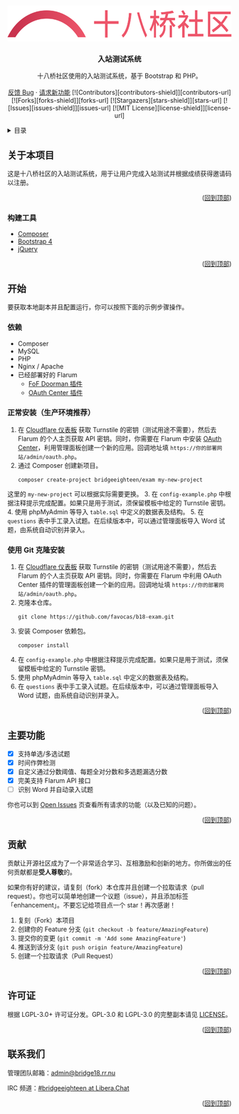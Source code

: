 <div id="top"></div>

<div align="center">
  <a href="https://github.com/favocas/b18-exam">
    <img src="views/assets/logo_text.svg" alt="十八桥社区" height="80">
  </a>

<h3 align="center">入站测试系统</h3>

  <p align="center">
    十八桥社区使用的入站测试系统，基于 Bootstrap 和 PHP。
    <br />
    <br />
    <a href="https://github.com/favocas/b18-exam/issues">反馈 Bug</a>
    ·
    <a href="https://github.com/favocas/b18-exam/issues">请求新功能</a>
    [![Contributors][contributors-shield]][contributors-url]
    [![Forks][forks-shield]][forks-url]
    [![Stargazers][stars-shield]][stars-url]
    [![Issues][issues-shield]][issues-url]
    [![MIT License][license-shield]][license-url]
  </p>
</div>

<!-- 目录 -->
<details>
  <summary>目录</summary>
  <ol>
    <li>
      <a href="#关于本项目">关于本项目</a>
      <ul>
        <li><a href="#构建工具">构建工具</a></li>
      </ul>
    </li>
    <li>
      <a href="#开始">开始</a>
      <ul>
        <li><a href="#依赖">依赖</a></li>
        <li><a href="#正常安装（生产环境推荐）">正常安装</a></li>
        <li><a href="#使用Git克隆安装">使用 Git 克隆安装</a></li>
      </ul>
    </li>
    <li><a href="#主要功能">主要功能</a></li>
    <li><a href="#贡献">贡献</a></li>
    <li><a href="#许可证">许可证</a></li>
    <li><a href="#联系我们">联系我们</a></li>
  </ol>
</details>

<!-- 关于本项目 -->
## 关于本项目

这是十八桥社区的入站测试系统，用于让用户完成入站测试并根据成绩获得邀请码以注册。

<p align="right">(<a href="#top">回到顶部</a>)</p>

### 构建工具

* [Composer](https://getcomposer.org)
* [Bootstrap 4](https://getbootstrap.com/docs/4.6/)
* [jQuery](https://jquery.com)

<p align="right">(<a href="#top">回到顶部</a>)</p>

<!-- 开始 -->
## 开始

要获取本地副本并且配置运行，你可以按照下面的示例步骤操作。

### 依赖

* Composer
* MySQL
* PHP
* Nginx / Apache
* 已经部署好的 Flarum
  * [FoF Doorman 插件](https://github.com/fof/doorman)
  * [OAuth Center 插件](https://discuss.flarum.org.cn/d/15447)

### 正常安装（生产环境推荐）

1. 在 [Cloudflare 仪表板](https://dash.cloudflare.com/) 获取 Turnstile 的密钥（测试用途不需要），然后去 Flarum 的个人主页获取 API 密钥。同时，你需要在 Flarum 中安装 [OAuth Center](https://discuss.flarum.org.cn/d/15447)，利用管理面板创建一个新的应用。回调地址填 `https://你的部署网站/admin/oauth.php`。
2. 通过 Composer 创建新项目。
   ```shell
   composer create-project bridgeeighteen/exam my-new-project
   ```
这里的 `my-new-project` 可以根据实际需要更换。
3. 在 `config-example.php` 中根据注释提示完成配置。如果只是用于测试，须保留模板中给定的 Turnstile 密钥。
4. 使用 phpMyAdmin 等导入 `table.sql` 中定义的数据表及结构。
5. 在 `questions` 表中手工录入试题。在后续版本中，可以通过管理面板导入 Word 试题，由系统自动识别并录入。

### 使用 Git 克隆安装

1. 在 [Cloudflare 仪表板](https://dash.cloudflare.com/) 获取 Turnstile 的密钥（测试用途不需要），然后去 Flarum 的个人主页获取 API 密钥。同时，你需要在 Flarum 中利用 OAuth Center 插件的管理面板创建一个新的应用。回调地址填 `https://你的部署网站/admin/oauth.php`。
2. 克隆本仓库。
   ```shell
   git clone https://github.com/favocas/b18-exam.git
   ```
3. 安装 Composer 依赖包。
   ```shell
   composer install
   ```
4. 在 `config-example.php` 中根据注释提示完成配置。如果只是用于测试，须保留模板中给定的 Turnstile 密钥。
5. 使用 phpMyAdmin 等导入 `table.sql` 中定义的数据表及结构。
6. 在 `questions` 表中手工录入试题。在后续版本中，可以通过管理面板导入 Word 试题，由系统自动识别并录入。

<p align="right">(<a href="#top">回到顶部</a>)</p>


<!-- 主要功能 -->
## 主要功能

- [x] 支持单选/多选试题
- [x] 时间作弊检测
- [x] 自定义通过分数阈值、每题全对分数和多选题漏选分数
- [x] 完美支持 Flarum API 接口
- [ ] 识别 Word 并自动录入试题

你也可以到 [Open Issues](https://github.com/favocas/b18-exam/issues) 页查看所有请求的功能（以及已知的问题）。

<p align="right">(<a href="#top">回到顶部</a>)</p>



<!-- 贡献 -->
## 贡献

贡献让开源社区成为了一个非常适合学习、互相激励和创新的地方。你所做出的任何贡献都是**受人尊敬**的。

如果你有好的建议，请复刻（fork）本仓库并且创建一个拉取请求（pull request）。你也可以简单地创建一个议题（issue），并且添加标签「enhancement」。不要忘记给项目点一个 star！再次感谢！

1. 复刻（Fork）本项目
2. 创建你的 Feature 分支 (`git checkout -b feature/AmazingFeature`)
3. 提交你的变更 (`git commit -m 'Add some AmazingFeature'`)
4. 推送到该分支 (`git push origin feature/AmazingFeature`)
5. 创建一个拉取请求（Pull Request）

<p align="right">(<a href="#top">回到顶部</a>)</p>

<!-- 许可证 -->
## 许可证

根据 LGPL-3.0+ 许可证分发。GPL-3.0 和 LGPL-3.0 的完整副本请见 [LICENSE](LICENSE)。

<p align="right">(<a href="#top">回到顶部</a>)</p>

<!-- 联系我们 -->
## 联系我们

管理团队邮箱：admin@bridge18.rr.nu

IRC 频道：[#bridgeeighteen at Libera.Chat](irc://irc.libera.chat/#bridgeeighteen)

<p align="right">(<a href="#top">回到顶部</a>)</p>


<!-- MARKDOWN 链接 & 图片 -->
<!-- https://www.markdownguide.org/basic-syntax/#reference-style-links -->
[contributors-shield]: https://img.shields.io/github/contributors/favocas/b18-exam.svg
[contributors-url]: https://github.com/favocas/b18-exam/graphs/contributors
[forks-shield]: https://img.shields.io/github/forks/favocas/b18-exam.svg
[forks-url]: https://github.com/favocas/b18-exam/network/members
[stars-shield]: https://img.shields.io/github/stars/favocas/b18-exam.svg
[stars-url]: https://github.com/favocas/b18-exam/stargazers
[issues-shield]: https://img.shields.io/github/issues/favocas/b18-exam.svg
[issues-url]: https://github.com/favocas/b18-exam/issues
[license-shield]: https://img.shields.io/github/license/favocas/b18-exam.svg
[license-url]: https://github.com/favocas/b18-exam/blob/main/LICENSE
